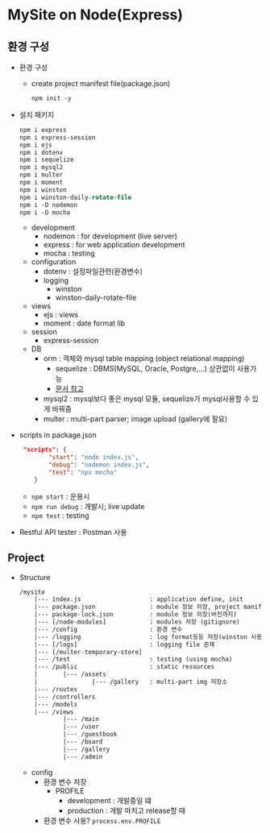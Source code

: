 # MySite on Node(Express)

## 환경 구성

* 환경 구성
    * create project manifest file(package.json)
        ```ps
        npm init -y
        ```

* 설치 패키지
    ```ps
    npm i express
    npm i express-session
    npm i ejs
    npm i dotenv       
    npm i sequelize
    npm i mysql2
    npm i multer
    npm i moment
    npm i winston
    npm i winston-daily-rotate-file
    npm i -D nodemon
    npm i -D mocha
    ```
    * development
        * nodemon : for development (live server)
        * express : for web application development
        * mocha : testing
    * configuration
        * dotenv : 설정파일관련(환경변수)
        * logging
            * winston
            * winston-daily-rotate-file
    * views
        * ejs : views
        * moment : date format lib
    * session
        * express-session
    * DB
        * orm : 객체와 mysql table mapping (object relational mapping)
            * sequelize : DBMS(MySQL, Oracle, Postgre,...) 상관없이 사용가능
            * [문서 참고](https://sequelize.org/master/manual/model-querying-basics.html)
        * mysql2 : mysql보다 좋은 mysql 모듈, sequelize가 mysql사용할 수 있게 바꿔줌
        * multer : multi-part parser; image upload (gallery에 필요)
* scripts in package.json
    ```json
     "scripts": {
            "start": "node index.js",
            "debug": "nodemon index.js",
            "test": "npx mocha"
        }
    ```
    * ```npm start``` : 운용시
    * ```npm run debug``` : 개발시; live update
    * ```npm test``` : testing

* Restful API tester : Postman 사용

## Project

* Structure
    ```txt
    /mysite
        |--- index.js                   : application define, init
        |--- package.json               : module 정보 저장, project manifest(설명)
        |--- package-lock.json          : module 정보 저장(버전까지)
        |--- [/node-modules]            : modules 저장 (gitignore)
        |--- /config                    : 환경 변수
        |--- /logging                   : log format등등 저장(winston 사용)
        |--- [/logs]                    : logging file 존재
        |--- [/multer-temporary-store]
        |--- /test                      : testing (using mocha)
        |--- /public                    : static resources
        |       |--- /assets
        |               |--- /gallery   : multi-part img 저장소
        |--- /routes
        |--- /controllers
        |--- /models
        |--- /views
                |--- /main
                |--- /user
                |--- /guestbook
                |--- /board
                |--- /gallery
                |--- /admin
    ```
    * config
        * 환경 변수 저장
            * PROFILE
                * development : 개발중일 떄
                * production : 개발 마치고 release할 때
        * 환경 변수 사용? ```process.env.PROFILE```